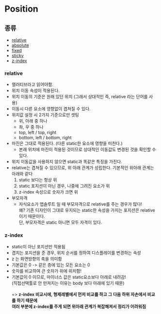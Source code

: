 # Position

## 종류
- [relative](#relative)
- [absolute](#absolute)
- [fixed](#fixed)
- [sticky](#sticky)
- [z-index](#z-index)

### relative
- 랠러티브라고 읽어야함.
- 위치 이동 속성이 적용된다.
- 위치 이동의 기준은 원래 있던 위치 (그래서 상대적인 즉, relative 라는 단어를 사용)
- 이동시 다른 요소에 영향없이 겹쳐질 수 있다.
- 위치값 설정 시 2가지 기준으로만 셋팅 <br />
    - 위, 아래 중 하나 <br />
    - 좌, 우 중 하나
    - top, left / top, right
    - bottom, left / bottom, right
- 마진은 그대로 적용된다. (다른 static한 요소에 영향을 미친다.)
    - 본래 위치에 마진이 적용된 것이므로 상대적인 이동값도 변경된 것을 확인할 수 있다.
- 위치 이동값을 사용하지 않으면 static과 똑같은 특징을 가진다.
- relative는 겹쳐질 수 있으므로, 위 아래 관계가 성립한다.
기본적인 위아래 관계는 아래와 같다 <br />
    1. static 보다는 항상 위
    2. static 포지션이 아닌 경우, 나중에 그려진 요소가 위
    3. z-index 속성으로 숫자가 크면 위
- 부모자격
    - 자식요소가 앱솔루트 일 때 부모자격으로 relative를 주는 경우가 많다! <br />
    왜? 기존 디자인이 그대로 유지되는 static한 속성을 가지는 포지션은 relative 이기 때문이다. <br />
    단, 부모자격은 static 아니면 모두 자격이 있다.

### z-index
- static이 아닌 포지션만 적용됨
- 겹치는 포지션을 준 경우, 위치 순서를 정하여 디스플레이를 변경하는 속성
- z 는 화면방향의 축을 의미함
- 기본값은 0 -> 같은 층에 있는 모든 요소는 0
- 숫자를 비교하여 큰 숫자가 위에 위치함!
- 기본값이 0 이므로, 마이너스 값은 static요소보다 아래로 내려감! <br />
    (직접선택툴로 안 만져지는 이유는 body 보다 아래에 있기 때문) <br /><br />
    => __z-index 비교시에, 형제레벨에서 먼저 비교를 하고 그 다음 하위 자손에서 비교를 하기 때문에 <br/> 
    여러 부분에 z-index를 주게 되면 위아래 관계가 복잡해져서 정리가 어려워짐__